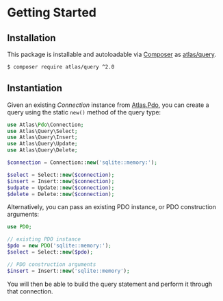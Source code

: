 # Getting Started

## Installation

This package is installable and autoloadable via [Composer](https://getcomposer.org/)
as [atlas/query](https://packagist.org/packages/atlas/query).

```sh
$ composer require atlas/query ^2.0
```

## Instantiation

Given an existing _Connection_ instance from [Atlas.Pdo][], you can create a
query using the static `new()` method of the query type:

```php
use Atlas\Pdo\Connection;
use Atlas\Query\Select;
use Atlas\Query\Insert;
use Atlas\Query\Update;
use Atlas\Query\Delete;

$connection = Connection::new('sqlite::memory:');

$select = Select::new($connection);
$insert = Insert::new($connection);
$udpate = Update::new($connection);
$delete = Delete::new($connection);
```

Alternatively, you can pass an existing PDO instance, or PDO construction
arguments:

```php
use PDO;

// existing PDO instance
$pdo = new PDO('sqlite::memory:');
$select = Select::new($pdo);

// PDO construction arguments
$insert = Insert::new('sqlite::memory');
```

You will then be able to build the query statement and perform it through that
connection.

[Atlas.Pdo]: https://github.com/atlasphp/Atlas.Pdo
